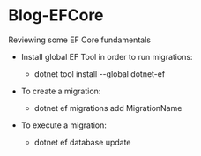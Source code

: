 # Blog-EFCore
Reviewing some EF Core fundamentals

* Install global EF Tool in order to run migrations:
  - dotnet tool install --global dotnet-ef

* To create a migration:
  - dotnet ef migrations add MigrationName

* To execute a migration:
  - dotnet ef database update
